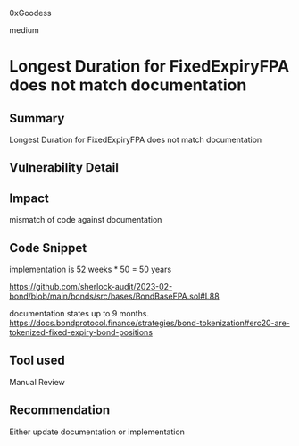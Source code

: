 0xGoodess

medium

# Longest Duration for FixedExpiryFPA does not match documentation

## Summary
Longest Duration for FixedExpiryFPA does not match documentation
## Vulnerability Detail

## Impact
mismatch of code against documentation

## Code Snippet

implementation is 52 weeks * 50 = 50 years

https://github.com/sherlock-audit/2023-02-bond/blob/main/bonds/src/bases/BondBaseFPA.sol#L88

documentation states up to 9 months.
https://docs.bondprotocol.finance/strategies/bond-tokenization#erc20-are-tokenized-fixed-expiry-bond-positions

## Tool used

Manual Review

## Recommendation
Either update documentation or implementation
